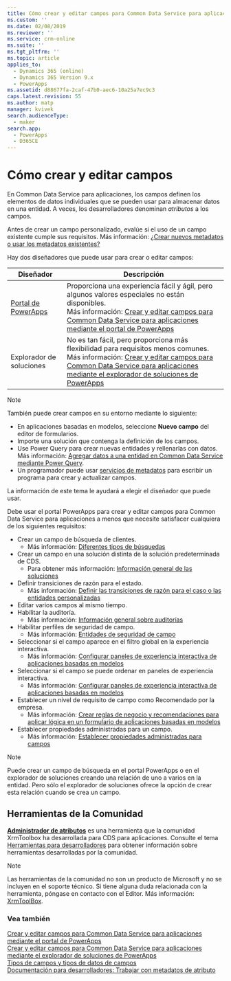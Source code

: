 ```yaml
---
title: Cómo crear y editar campos para Common Data Service para aplicaciones | MicrosoftDocs
ms.custom: ''
ms.date: 02/08/2019
ms.reviewer: ''
ms.service: crm-online
ms.suite: ''
ms.tgt_pltfrm: ''
ms.topic: article
applies_to:
  - Dynamics 365 (online)
  - Dynamics 365 Version 9.x
  - PowerApps
ms.assetid: d88677fa-2caf-47b0-aec6-10a25a7ec9c3
caps.latest.revision: 55
ms.author: matp
manager: kvivek
search.audienceType:
  - maker
search.app:
  - PowerApps
  - D365CE
---
```

# <a name="how-to-create-and-edit-fields"></a>Cómo crear y editar campos

En Common Data Service para aplicaciones, los campos definen los elementos de datos individuales que se pueden usar para almacenar datos en una entidad. A veces, los desarrolladores denominan *atributos* a los campos. 
  
Antes de crear un campo personalizado, evalúe si el uso de un campo existente cumple sus requisitos. Más información: [¿Crear nuevos metadatos o usar los metadatos existentes?](create-edit-metadata.md#create-new-metadata-or-use-existing-metadata)

Hay dos diseñadores que puede usar para crear o editar campos:

|Diseñador| Descripción|
|--|--|
|[Portal de PowerApps](https://web.powerapps.com/?utm_source=padocs&utm_medium=linkinadoc&utm_campaign=referralsfromdoc)|Proporciona una experiencia fácil y ágil, pero algunos valores especiales no están disponibles.<br />Más información: [Crear y editar campos para Common Data Service para aplicaciones mediante el portal de PowerApps](create-edit-field-portal.md)|
|Explorador de soluciones|No es tan fácil, pero proporciona más flexibilidad para requisitos menos comunes.<br />Más información: [Crear y editar campos para Common Data Service para aplicaciones mediante el explorador de soluciones de PowerApps](create-edit-field-solution-explorer.md) |

> [!NOTE]
> También puede crear campos en su entorno mediante lo siguiente:
> - En aplicaciones basadas en modelos, seleccione **Nuevo campo** del editor de formularios.
> - Importe una solución que contenga la definición de los campos.
> - Use Power Query para crear nuevas entidades y rellenarlas con datos.<br />Más información: [Agregar datos a una entidad en Common Data Service mediante Power Query](/powerapps/maker/common-data-service/data-platform-cds-newentity-pq).
> - Un programador puede usar [servicios de metadatos](/powerapps/developer/common-data-service/use-web-services#metadata-services) para escribir un programa para crear y actualizar campos.

La información de este tema le ayudará a elegir el diseñador que puede usar. 

Debe usar el portal PowerApps para crear y editar campos para Common Data Service para aplicaciones a menos que necesite satisfacer cualquiera de los siguientes requisitos:

- Crear un campo de búsqueda de clientes. 
   - Más información: [Diferentes tipos de búsquedas](types-of-fields.md#different-types-of-lookups)
- Crear un campo en una solución distinta de la solución predeterminada de CDS. 
   - Para obtener más información: [Información general de las soluciones](solutions-overview.md)
- Definir transiciones de razón para el estado. 
   - Más información: [Definir las transiciones de razón para el caso o las entidades personalizadas](define-status-reason-transitions.md)
- Editar varios campos al mismo tiempo.
- Habilitar la auditoría. 
   - Más información: [Información general sobre auditorías](../../developer/common-data-service/auditing-overview.md)
- Habilitar perfiles de seguridad de campo. 
   - Más información: [Entidades de seguridad de campo](../../developer/common-data-service/field-security-entities.md)
- Seleccionar si el campo aparece en el filtro global en la experiencia interactiva. 
   - Más información: [Configurar paneles de experiencia interactiva de aplicaciones basadas en modelos](../model-driven-apps/configure-interactive-experience-dashboards.md)
- Seleccionar si el campo se puede ordenar en paneles de experiencia interactiva. 
   - Más información: [Configurar paneles de experiencia interactiva de aplicaciones basadas en modelos](../model-driven-apps/configure-interactive-experience-dashboards.md)
- Establecer un nivel de requisito de campo como Recomendado por la empresa. 
   - Más información: [Crear reglas de negocio y recomendaciones para aplicar lógica en un formulario de aplicaciones basadas en modelos](../model-driven-apps/create-business-rules-recommendations-apply-logic-form.md)
- Establecer propiedades administradas para un campo. 
   - Más información: [Establecer propiedades administradas para campos](set-managed-properties-for-field.md)

> [!NOTE]
> Puede crear un campo de búsqueda en el portal PowerApps o en el explorador de soluciones creando una relación de uno a varios en la entidad. Pero sólo el explorador de soluciones ofrece la opción de crear esta relación cuando se crea un campo.

## <a name="community-tools"></a>Herramientas de la Comunidad

**[Administrador de atributos](https://www.xrmtoolbox.com/plugins/DLaB.Xrm.AttributeManager/)** es una herramienta que la comunidad XrmToolbox ha desarrollada para CDS para aplicaciones. Consulte el tema [Herramientas para desarrolladores](https://docs.microsoft.com/dynamics365/customer-engagement/developer/developer-tools) para obtener información sobre herramientas desarrolladas por la comunidad.

> [!NOTE]
> Las herramientas de la comunidad no son un producto de Microsoft y no se incluyen en el soporte técnico. Si tiene alguna duda relacionada con la herramienta, póngase en contacto con el Editor. Más información: [XrmToolBox](https://www.xrmtoolbox.com).

### <a name="see-also"></a>Vea también  
[Crear y editar campos para Common Data Service para aplicaciones mediante el portal de PowerApps](create-edit-field-portal.md)<br />
[Crear y editar campos para Common Data Service para aplicaciones mediante el explorador de soluciones de PowerApps](create-edit-field-solution-explorer.md)<br />
[Tipos de campos y tipos de datos de campos](types-of-fields.md)<br />
[Documentación para desarrolladores: Trabajar con metadatos de atributo](/dynamics365/customer-engagement/developer/org-service/work-attribute-metadata)
 
